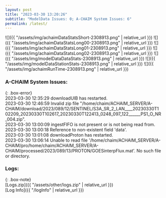 ```yaml
---
layout: post
title: "2023-03-30 13:20:26"
subtitle: "ModelData Issues: 0; A-CHAIM System Issues: 6"
permalink: /latest/
---
```


![]({{ "/assets/img/achaimDataStatsShort-2308913.png" | relative_url }})
![]({{ "/assets/img/achaimDataStatsLong00-2308913.png" | relative_url }})
![]({{ "/assets/img/achaimDataStatsLong01-2308913.png" | relative_url }})
![]({{ "/assets/img/achaimDataStatsLong02-2308913.png" | relative_url }})
![]({{ "/assets/img/modelDataDataStats-2308913.png" | relative_url }})
![]({{ "/assets/img/modelDataStationStats-2308913.png" | relative_url }})
![]({{ "/assets/img/achaimRunTime-2308913.png" | relative_url }})



### A-CHAIM System Issues:  
  
{: .box-error}  
2023-03-30 12:35:29 downloadUIB has restarted.  
2023-03-30 12:46:59 Invalid zip file "/home/chaim/ACHAIM_SERVER/A-CHAIM/download/2023/089/12/SENTINEL/S3A_SR_2_LAN____20230330T102209_20230330T102617_20230330T122413_0248_097_122______PS1_O_NR_004.zip".  
2023-03-30 13:00:09 ingestFIFO is not present or is not being read from.  
2023-03-30 13:00:18 Reference to non-existent field 'data'.  
2023-03-30 13:01:08 downloadProton has restarted.  
2023-03-30 13:06:14 Unable to read file '/home/chaim/ACHAIM_SERVER/A-CHAIM/pro/home/chaim/ACHAIM_SERVER/A-CHAIM/processed/2023/089/13/PROTON/GOESinterpFlux.mat'. No such file or directory.  

### Logs:  
  
{: .box-note}  
[Logs.zip]({{ "/assets/other/logs.zip" | relative_url }})  
[Log Info]({{ "/logInfo" | relative_url }})  
